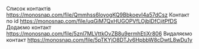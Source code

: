 Cписок контактів https://monosnap.com/file/Qmmhss6loyogKQ9BbkoevI4a57dCsz
Контакт по id https://monosnap.com/file/uqGiM7QxHUGOPVfLOjbIDfCjitPfDS
Додаємо контакт https://monosnap.com/file/5znl7MLVttkOvZB8u9ermhEtiXr806
Видаляємо контакт https://monosnap.com/file/5pTKYjO8DTJv6HpbbW8cDwtL8wDu1y
